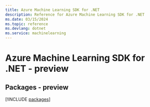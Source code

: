 ```yaml
---
title: Azure Machine Learning SDK for .NET
description: Reference for Azure Machine Learning SDK for .NET
ms.date: 03/15/2024
ms.topic: reference
ms.devlang: dotnet
ms.service: machinelearning
---
```

# Azure Machine Learning SDK for .NET - preview
## Packages - preview
[!INCLUDE [packages](machine-learning-index.md)]